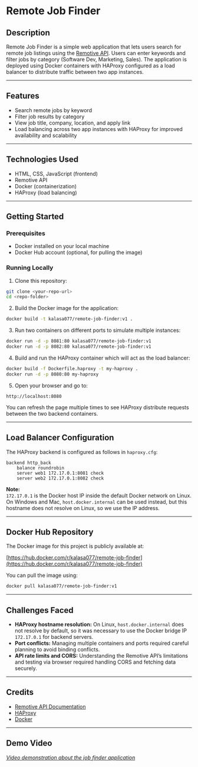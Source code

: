 # Remote Job Finder

## Description

Remote Job Finder is a simple web application that lets users search for remote job listings using the [Remotive API](https://remotive.io/api-documentation). Users can enter keywords and filter jobs by category (Software Dev, Marketing, Sales). The application is deployed using Docker containers with HAProxy configured as a load balancer to distribute traffic between two app instances.

---

## Features

- Search remote jobs by keyword
- Filter job results by category
- View job title, company, location, and apply link
- Load balancing across two app instances with HAProxy for improved availability and scalability

---

## Technologies Used

- HTML, CSS, JavaScript (frontend)
- Remotive API
- Docker (containerization)
- HAProxy (load balancing)

---

## Getting Started

### Prerequisites

- Docker installed on your local machine
- Docker Hub account (optional, for pulling the image)

### Running Locally

1. Clone this repository:

```bash
git clone <your-repo-url>
cd <repo-folder>
```

2. Build the Docker image for the application:

```bash
docker build -t kalasa077/remote-job-finder:v1 .
```

3. Run two containers on different ports to simulate multiple instances:

```bash
docker run -d -p 8081:80 kalasa077/remote-job-finder:v1
docker run -d -p 8082:80 kalasa077/remote-job-finder:v1
```

4. Build and run the HAProxy container which will act as the load balancer:

```bash
docker build -f Dockerfile.haproxy -t my-haproxy .
docker run -d -p 8080:80 my-haproxy
```

5. Open your browser and go to:

```
http://localhost:8080
```

You can refresh the page multiple times to see HAProxy distribute requests between the two backend containers.

---

## Load Balancer Configuration

The HAProxy backend is configured as follows in `haproxy.cfg`:

```haproxy
backend http_back
    balance roundrobin
    server web1 172.17.0.1:8081 check
    server web2 172.17.0.1:8082 check
```

**Note:**  
`172.17.0.1` is the Docker host IP inside the default Docker network on Linux.  
On Windows and Mac, `host.docker.internal` can be used instead, but this hostname does not resolve on Linux, so we use the IP address.

---

## Docker Hub Repository

The Docker image for this project is publicly available at:

[https://hub.docker.com/r/kalasa077/remote-job-finder](https://hub.docker.com/r/kalasa077/remote-job-finder)

You can pull the image using:

```bash
docker pull kalasa077/remote-job-finder:v1
```

---

## Challenges Faced

- **HAProxy hostname resolution:** On Linux, `host.docker.internal` does not resolve by default, so it was necessary to use the Docker bridge IP `172.17.0.1` for backend servers.
- **Port conflicts:** Managing multiple containers and ports required careful planning to avoid binding conflicts.
- **API rate limits and CORS:** Understanding the Remotive API’s limitations and testing via browser required handling CORS and fetching data securely.

---

## Credits

- [Remotive API Documentation](https://remotive.io/api-documentation)
- [HAProxy](https://www.haproxy.org/)
- [Docker](https://www.docker.com/)

---

## Demo Video

_[Video demonstration about the job finder application](https://youtu.be/AMfzIeAhYsE)_
